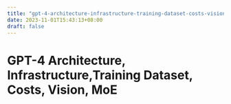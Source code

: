 ```yaml
---
title: "gpt-4-architecture-infrastructure-training-dataset-costs-vision-moe"
date: 2023-11-01T15:43:13+08:00
draft: false
---
```


# GPT-4 Architecture, Infrastructure,Training Dataset, Costs, Vision, MoE

